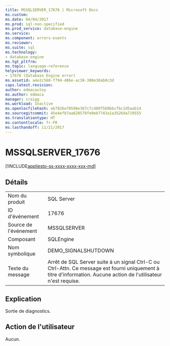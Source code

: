 ```yaml
---
title: MSSQLSERVER_17676 | Microsoft Docs
ms.custom: 
ms.date: 04/04/2017
ms.prod: sql-non-specified
ms.prod_service: database-engine
ms.service: 
ms.component: errors-events
ms.reviewer: 
ms.suite: sql
ms.technology:
- database-engine
ms.tgt_pltfrm: 
ms.topic: language-reference
helpviewer_keywords:
- 17676 (Database Engine error)
ms.assetid: a4e2c568-f794-486e-ac38-380e30ab0c3d
caps.latest.revision: 
author: edmacauley
ms.author: edmaca
manager: craigg
ms.workload: Inactive
ms.openlocfilehash: ab7826e70596e367c7c480f560bbcfbc2d5aab14
ms.sourcegitcommit: 45e4efb7aa828578fe9eb7743a1a3526da719555
ms.translationtype: HT
ms.contentlocale: fr-FR
ms.lasthandoff: 11/21/2017
---
```

# <a name="mssqlserver17676"></a>MSSQLSERVER_17676
[!INCLUDE[appliesto-ss-xxxx-xxxx-xxx-md](../../includes/appliesto-ss-xxxx-xxxx-xxx-md.md)]
  
## <a name="details"></a>Détails  
  
|||  
|-|-|  
|Nom du produit|SQL Server|  
|ID d'événement|17676|  
|Source de l'événement|MSSQLSERVER|  
|Composant|SQLEngine|  
|Nom symbolique|DEMO_SIGNALSHUTDOWN|  
|Texte du message|Arrêt de SQL Server suite à un signal Ctrl-C ou Ctrl-Attn. Ce message est fourni uniquement à titre d'information. Aucune action de l'utilisateur n'est requise.|  
  
## <a name="explanation"></a>Explication  
Sortie de diagnostics.  
  
## <a name="user-action"></a>Action de l'utilisateur  
Aucun.  
  
